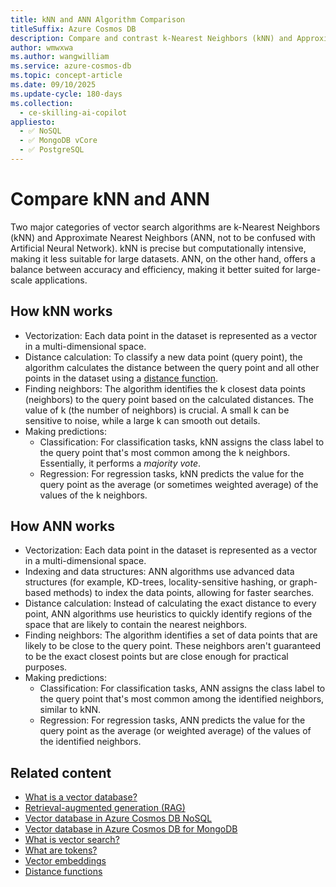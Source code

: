 ```yaml
---
title: kNN and ANN Algorithm Comparison
titleSuffix: Azure Cosmos DB
description: Compare and contrast k-Nearest Neighbors (kNN) and Approximate Nearest Neighbors (ANN) algorithms in relation to Azure Cosmos DB.
author: wmwxwa
ms.author: wangwilliam
ms.service: azure-cosmos-db
ms.topic: concept-article
ms.date: 09/10/2025
ms.update-cycle: 180-days
ms.collection:
  - ce-skilling-ai-copilot
appliesto:
  - ✅ NoSQL
  - ✅ MongoDB vCore
  - ✅ PostgreSQL
---
```


# Compare kNN and ANN

Two major categories of vector search algorithms are k-Nearest Neighbors (kNN) and Approximate Nearest Neighbors (ANN, not to be confused with Artificial Neural Network). kNN is precise but computationally intensive, making it less suitable for large datasets. ANN, on the other hand, offers a balance between accuracy and efficiency, making it better suited for large-scale applications.

## How kNN works

- Vectorization: Each data point in the dataset is represented as a vector in a multi-dimensional space.
- Distance calculation: To classify a new data point (query point), the algorithm calculates the distance between the query point and all other points in the dataset using a [distance function](distance-functions.md).
- Finding neighbors: The algorithm identifies the k closest data points (neighbors) to the query point based on the calculated distances. The value of k (the number of neighbors) is crucial. A small k can be sensitive to noise, while a large k can smooth out details.
- Making predictions:
    - Classification: For classification tasks, kNN assigns the class label to the query point that's most common among the k neighbors. Essentially, it performs a *majority vote*.
    - Regression: For regression tasks, kNN predicts the value for the query point as the average (or sometimes weighted average) of the values of the k neighbors.

## How ANN works

- Vectorization: Each data point in the dataset is represented as a vector in a multi-dimensional space.
- Indexing and data structures: ANN algorithms use advanced data structures (for example, KD-trees, locality-sensitive hashing, or graph-based methods) to index the data points, allowing for faster searches.
- Distance calculation: Instead of calculating the exact distance to every point, ANN algorithms use heuristics to quickly identify regions of the space that are likely to contain the nearest neighbors.
- Finding neighbors: The algorithm identifies a set of data points that are likely to be close to the query point. These neighbors aren't guaranteed to be the exact closest points but are close enough for practical purposes.
- Making predictions:
    - Classification: For classification tasks, ANN assigns the class label to the query point that's most common among the identified neighbors, similar to kNN.
    - Regression: For regression tasks, ANN predicts the value for the query point as the average (or weighted average) of the values of the identified neighbors.

## Related content

- [What is a vector database?](../vector-database.md)
- [Retrieval-augmented generation (RAG)](rag.md)
- [Vector database in Azure Cosmos DB NoSQL](../nosql/vector-search.md)
- [Vector database in Azure Cosmos DB for MongoDB](../mongodb/vcore/vector-search.md)
- [What is vector search?](vector-search-overview.md)
- [What are tokens?](tokens.md)
- [Vector embeddings](vector-embeddings.md)
- [Distance functions](distance-functions.md)
